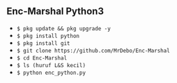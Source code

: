 ## Enc-Marshal Python3

<ul>
<li><code>$ pkg update && pkg upgrade -y</code></li>
<li><code>$ pkg install python</code></li>
<li><code>$ pkg install git</code></li>
<li><code>$ git clone https://github.com/MrDebo/Enc-Marshal</code></li>
<li><code>$ cd Enc-Marshal</code></li>
<li><code>$ ls (huruf L&S kecil)</code></li>
<li><code>$ python enc_python.py</code></li>
<br/>
